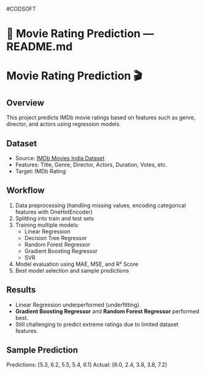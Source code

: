 #CODSOFT
# 📘 Movie Rating Prediction — README.md  
# Movie Rating Prediction 🎬

## Overview
This project predicts IMDb movie ratings based on features such as genre, director, and actors using regression models.  

## Dataset
- Source: [IMDb Movies India Dataset](https://www.kaggle.com/datasets/adrianmcmahon/imdb-india-movies)  
- Features: Title, Genre, Director, Actors, Duration, Votes, etc.  
- Target: IMDb Rating  

## Workflow
1. Data preprocessing (handling missing values, encoding categorical features with OneHotEncoder)  
2. Splitting into train and test sets  
3. Training multiple models:
   - Linear Regression  
   - Decision Tree Regressor  
   - Random Forest Regressor  
   - Gradient Boosting Regressor  
   - SVR  
4. Model evaluation using MAE, MSE, and R² Score  
5. Best model selection and sample predictions  

## Results
- Linear Regression underperformed (underfitting).  
- **Gradient Boosting Regressor** and **Random Forest Regressor** performed best.  
- Still challenging to predict extreme ratings due to limited dataset features.  

## Sample Prediction
Predictions: [5.3, 6.2, 5.5, 5.4, 6.1]
Actual: [6.0, 2.4, 3.8, 3.8, 7.2]

